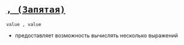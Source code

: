 # [`, (Запятая)`](../index.md)

`value , value`

- предоставляет возможность вычислять несколько выражений
